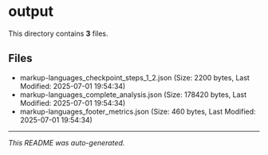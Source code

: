 # output

This directory contains **3** files.

## Files

- markup-languages_checkpoint_steps_1_2.json (Size: 2200 bytes, Last Modified: 2025-07-01 19:54:34)
- markup-languages_complete_analysis.json (Size: 178420 bytes, Last Modified: 2025-07-01 19:54:34)
- markup-languages_footer_metrics.json (Size: 460 bytes, Last Modified: 2025-07-01 19:54:34)

---
*This README was auto-generated.*
